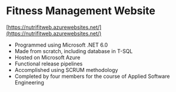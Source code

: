 # Fitness Management Website

[https://nutrifitweb.azurewebsites.net/](https://nutrifitweb.azurewebsites.net/)

- Programmed using Microsoft .NET 6.0
- Made from scratch, including database in T-SQL
- Hosted on Microsoft Azure
- Functional release pipelines
- Accomplished using SCRUM methodology
- Completed by four members for the course of Applied Software Engineering
